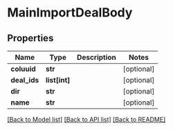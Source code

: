 # MainImportDealBody

## Properties
Name | Type | Description | Notes
------------ | ------------- | ------------- | -------------
**coluuid** | **str** |  | [optional] 
**deal_ids** | **list[int]** |  | [optional] 
**dir** | **str** |  | [optional] 
**name** | **str** |  | [optional] 

[[Back to Model list]](../README.md#documentation-for-models) [[Back to API list]](../README.md#documentation-for-api-endpoints) [[Back to README]](../README.md)

